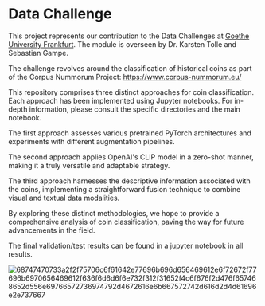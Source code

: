 
# Data Challenge


This project represents our contribution to the Data Challenges at [Goethe University Frankfurt](https://www.uni-frankfurt.de/de?locale=de). 
The module is overseen by Dr. Karsten Tolle and Sebastian Gampe.

The challenge revolves around the classification of historical coins as part of the Corpus Nummorum Project: https://www.corpus-nummorum.eu/

This repository comprises three distinct approaches for coin classification. Each approach has been implemented using Jupyter notebooks. For in-depth information, please consult the specific directories and the main notebook.

The first approach assesses various pretrained PyTorch architectures and experiments with different augmentation pipelines.

The second approach applies OpenAI's CLIP model in a zero-shot manner, making it a truly versatile and adaptable strategy.

The third approach harnesses the descriptive information associated with the coins, implementing a straightforward fusion technique to combine visual and textual data modalities.



By exploring these distinct methodologies, we hope to provide a comprehensive analysis of coin classification, paving the way for future advancements in the field.

The final validation/test results can be found in a jupyter notebook in all results.

![68747470733a2f2f75706c6f61642e77696b696d656469612e6f72672f77696b6970656469612f636f6d6d6f6e732f312f31652f4c6f676f2d476f657468652d556e69766572736974792d4672616e6b667572742d616d2d4d61696e2e737667](https://github.com/Cappl1/DataChallenge/assets/119538490/40ca3914-d85e-4fbe-8c7c-d854c330025c)
